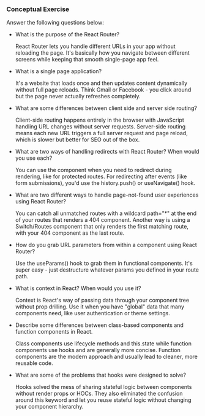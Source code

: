 ### Conceptual Exercise

Answer the following questions below:

- What is the purpose of the React Router?
  
  React Router lets you handle different URLs in your app without reloading the page. It's basically how you navigate between different screens while keeping that smooth single-page app feel.

- What is a single page application?
  
  It's a website that loads once and then updates content dynamically without full page reloads. Think Gmail or Facebook - you click around but the page never actually refreshes completely.

- What are some differences between client side and server side routing?
  
  Client-side routing happens entirely in the browser with JavaScript handling URL changes without server requests. Server-side routing means each new URL triggers a full server request and page reload, which is slower but better for SEO out of the box.

- What are two ways of handling redirects with React Router? When would you use each?
  
  You can use the <Redirect> component when you need to redirect during rendering, like for protected routes. For redirecting after events (like form submissions), you'd use the history.push() or useNavigate() hook.

- What are two different ways to handle page-not-found user experiences using React Router? 
  
  You can catch all unmatched routes with a wildcard path="*" at the end of your routes that renders a 404 component. Another way is using a Switch/Routes component that only renders the first matching route, with your 404 component as the last route.

- How do you grab URL parameters from within a component using React Router?
  
  Use the useParams() hook to grab them in functional components. It's super easy - just destructure whatever params you defined in your route path.

- What is context in React? When would you use it?
  
  Context is React's way of passing data through your component tree without prop drilling. Use it when you have "global" data that many components need, like user authentication or theme settings.

- Describe some differences between class-based components and function components in React.
  
  Class components use lifecycle methods and this.state while function components use hooks and are generally more concise. Function components are the modern approach and usually lead to cleaner, more reusable code.

- What are some of the problems that hooks were designed to solve?
  
  Hooks solved the mess of sharing stateful logic between components without render props or HOCs. They also eliminated the confusion around this keyword and let you reuse stateful logic without changing your component hierarchy.
